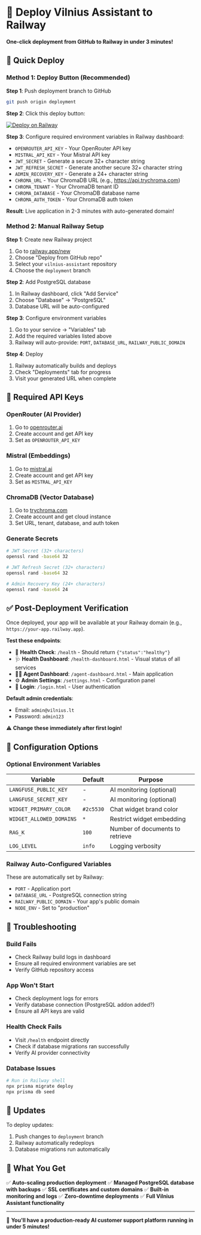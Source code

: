 # 🚂 Deploy Vilnius Assistant to Railway

**One-click deployment from GitHub to Railway in under 3 minutes!**

## 🚀 Quick Deploy

### Method 1: Deploy Button (Recommended)

**Step 1**: Push deployment branch to GitHub
```bash
git push origin deployment
```

**Step 2**: Click this deploy button:

[![Deploy on Railway](https://railway.app/button.svg)](https://railway.app/deploy?template=https://github.com/simonaszilinskas/vilnius-assistant/tree/deployment)

**Step 3**: Configure required environment variables in Railway dashboard:
- `OPENROUTER_API_KEY` - Your OpenRouter API key
- `MISTRAL_API_KEY` - Your Mistral API key
- `JWT_SECRET` - Generate a secure 32+ character string
- `JWT_REFRESH_SECRET` - Generate another secure 32+ character string
- `ADMIN_RECOVERY_KEY` - Generate a 24+ character string
- `CHROMA_URL` - Your ChromaDB URL (e.g., https://api.trychroma.com)
- `CHROMA_TENANT` - Your ChromaDB tenant ID
- `CHROMA_DATABASE` - Your ChromaDB database name
- `CHROMA_AUTH_TOKEN` - Your ChromaDB auth token

**Result**: Live application in 2-3 minutes with auto-generated domain!

### Method 2: Manual Railway Setup

**Step 1**: Create new Railway project
1. Go to [railway.app/new](https://railway.app/new)
2. Choose "Deploy from GitHub repo"
3. Select your `vilnius-assistant` repository
4. Choose the `deployment` branch

**Step 2**: Add PostgreSQL database
1. In Railway dashboard, click "Add Service"
2. Choose "Database" → "PostgreSQL"
3. Database URL will be auto-configured

**Step 3**: Configure environment variables
1. Go to your service → "Variables" tab
2. Add the required variables listed above
3. Railway will auto-provide: `PORT`, `DATABASE_URL`, `RAILWAY_PUBLIC_DOMAIN`

**Step 4**: Deploy
1. Railway automatically builds and deploys
2. Check "Deployments" tab for progress
3. Visit your generated URL when complete

## 🔑 Required API Keys

### OpenRouter (AI Provider)
1. Go to [openrouter.ai](https://openrouter.ai)
2. Create account and get API key
3. Set as `OPENROUTER_API_KEY`

### Mistral (Embeddings)
1. Go to [mistral.ai](https://mistral.ai)
2. Create account and get API key
3. Set as `MISTRAL_API_KEY`

### ChromaDB (Vector Database)
1. Go to [trychroma.com](https://trychroma.com)
2. Create account and get cloud instance
3. Set URL, tenant, database, and auth token

### Generate Secrets
```bash
# JWT Secret (32+ characters)
openssl rand -base64 32

# JWT Refresh Secret (32+ characters)
openssl rand -base64 32

# Admin Recovery Key (24+ characters)
openssl rand -base64 24
```

## ✅ Post-Deployment Verification

Once deployed, your app will be available at your Railway domain (e.g., `https://your-app.railway.app`).

**Test these endpoints**:
- 💚 **Health Check**: `/health` - Should return `{"status":"healthy"}`
- 🩺 **Health Dashboard**: `/health-dashboard.html` - Visual status of all services
- 👨‍💼 **Agent Dashboard**: `/agent-dashboard.html` - Main application
- ⚙️ **Admin Settings**: `/settings.html` - Configuration panel
- 🔑 **Login**: `/login.html` - User authentication

**Default admin credentials**:
- Email: `admin@vilnius.lt`
- Password: `admin123`

⚠️ **Change these immediately after first login!**

## 🔧 Configuration Options

### Optional Environment Variables

| Variable | Default | Purpose |
|----------|---------|---------|
| `LANGFUSE_PUBLIC_KEY` | - | AI monitoring (optional) |
| `LANGFUSE_SECRET_KEY` | - | AI monitoring (optional) |
| `WIDGET_PRIMARY_COLOR` | `#2c5530` | Chat widget brand color |
| `WIDGET_ALLOWED_DOMAINS` | `*` | Restrict widget embedding |
| `RAG_K` | `100` | Number of documents to retrieve |
| `LOG_LEVEL` | `info` | Logging verbosity |

### Railway Auto-Configured Variables

These are automatically set by Railway:
- `PORT` - Application port
- `DATABASE_URL` - PostgreSQL connection string
- `RAILWAY_PUBLIC_DOMAIN` - Your app's public domain
- `NODE_ENV` - Set to "production"

## 🚨 Troubleshooting

### Build Fails
- Check Railway build logs in dashboard
- Ensure all required environment variables are set
- Verify GitHub repository access

### App Won't Start
- Check deployment logs for errors
- Verify database connection (PostgreSQL addon added?)
- Ensure all API keys are valid

### Health Check Fails
- Visit `/health` endpoint directly
- Check if database migrations ran successfully
- Verify AI provider connectivity

### Database Issues
```bash
# Run in Railway shell
npx prisma migrate deploy
npx prisma db seed
```

## 🔄 Updates

To deploy updates:
1. Push changes to `deployment` branch
2. Railway automatically redeploys
3. Database migrations run automatically

## 🎯 What You Get

✅ **Auto-scaling production deployment**
✅ **Managed PostgreSQL database with backups**
✅ **SSL certificates and custom domains**
✅ **Built-in monitoring and logs**
✅ **Zero-downtime deployments**
✅ **Full Vilnius Assistant functionality**

---

🎉 **You'll have a production-ready AI customer support platform running in under 5 minutes!**
